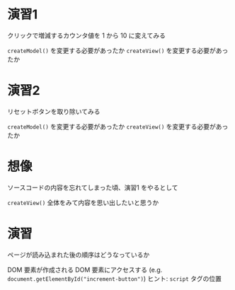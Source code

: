 # 演習1
クリックで増減するカウンタ値を 1 から 10 に変えてみる

`createModel()` を変更する必要があったか
`createView()` を変更する必要があったか

# 演習2
リセットボタンを取り除いてみる

`createModel()` を変更する必要があったか
`createView()` を変更する必要があったか

# 想像
ソースコードの内容を忘れてしまった頃、演習1 をやるとして

`createView()` 全体をみて内容を思い出したいと思うか

# 演習
ページが読み込まれた後の順序はどうなっているか

DOM 要素が作成される
DOM 要素にアクセスする (e.g. `document.getElementById("increment-button")`)
ヒント: `script` タグの位置
